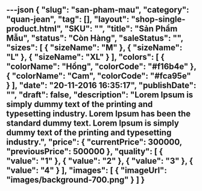 ---json
{
    "slug": "san-pham-mau",
    "category": "quan-jean",
    "tag": [],
    "layout": "shop-single-product.html",
    "SKU": "",
    "title": "Sản Phẩm Mẫu",
    "status": "Còn Hàng",
    "saleStatus": "",
    "sizes": [
        {
            "sizeName": "M"
        },
        {
            "sizeName": "L"
        },
        {
            "sizeName": "XL"
        }
    ],
    "colors": [
        {
            "colorName": "Hồng",
            "colorCode": "#f16b4e"
        },
        {
            "colorName": "Cam",
            "colorCode": "#fca95e"
        }
    ],
    "date": "20-11-2016 16:35:17",
    "publishDate": "",
    "draft": false,
    "description": "Lorem Ipsum is simply dummy text of the printing and typesetting industry. Lorem Ipsum has been the standard dummy text. Lorem Ipsum is simply dummy text of the printing and typesetting industry.",
    "price": {
        "currentPrice": 300000,
        "previousPrice": 500000
    },
    "quality": [
        {
            "value": "1"
        },
        {
            "value": "2"
        },
        {
            "value": "3"
        },
        {
            "value": "4"
        }
    ],
    "images": [
        {
            "imageUrl": "images/background-700.png"
        }
    ]
}
---
